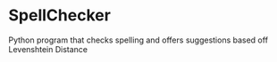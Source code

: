 # SpellChecker
Python program that checks spelling and offers suggestions based off Levenshtein Distance
